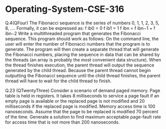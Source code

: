 # Operating-System-CSE-316

Q.4(QFour) The Fibonacci sequence is the series of numbers 0, 1, 1, 2, 3, 5, 8, .... Formally, it can be expressed as:
f ib0 = 0
f ib1 = 1
f ibn = f ibn−1 + f ibn−2
Write a multithreaded program that generates the Fibonacci sequence. This program should work as follows: On the command line, the user will enter the number of Fibonacci numbers that the program is to generate. The program will then create a separate thread that will generate the Fibonacci numbers, placing the sequence in data that can be shared by the threads (an array is probably the most convenient data structure). When the thread finishes execution, the parent thread will output the sequence generated by the child thread. Because the
parent thread cannot begin outputting the Fibonacci sequence until the child thread finishes, the parent thread will have to wait for the child thread to finish.


Q.23 (QTwentyThree) Consider a scenario of demand paged memory. Page table is held in registers. It takes 8 milliseconds to service a page fault if an empty page is available or the replaced page is not modified and 20 milliseconds if the replaced page is modified. Memory access time is 100 nanoseconds. Assume that the page to be replaced is modified 70 percent of the time. Generate a solution to find maximum acceptable page-fault rate for access time that is not more than 200 nanoseconds.

